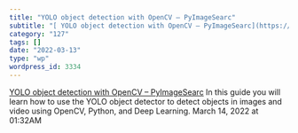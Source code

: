 ```yaml
---
title: "YOLO object detection with OpenCV – PyImageSearc"
subtitle: "[ YOLO object detection with OpenCV – PyImageSearc](https://pyimagesearch.com/2018/11/12/yolo-object..."
category: "127"
tags: []
date: "2022-03-13"
type: "wp"
wordpress_id: 3334
---
```

[ YOLO object detection with OpenCV – PyImageSearc](https://pyimagesearch.com/2018/11/12/yolo-object-detection-with-opencv/)
 In this guide you will learn how to use the YOLO object detector to detect objects in images and video using OpenCV, Python, and Deep Learning.
March 14, 2022 at 01:32AM